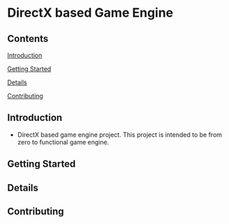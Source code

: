 # DirectX based Game Engine
## Contents

[Introduction](#Introduction)

[Getting Started](#Getting-Started)

[Details](#Details)

[Contributing](#Contributing)


## Introduction
- DirectX based game engine project. This project is intended to be from zero to functional game engine.

## Getting Started

## Details

## Contributing
